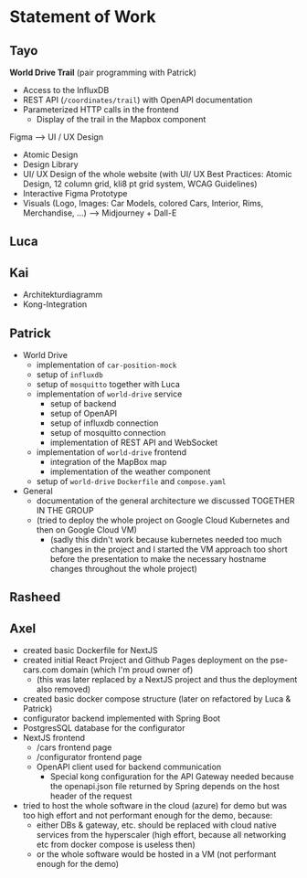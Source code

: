 # Statement of Work

## Tayo
**World Drive Trail** (pair programming with Patrick)
- Access to the InfluxDB
- REST API (`/coordinates/trail`) with OpenAPI documentation
- Parameterized HTTP calls in the frontend
    - Display of the trail in the Mapbox component

Figma —> UI / UX Design
- Atomic Design
- Design Library
- UI/ UX Design of the whole website (with UI/ UX Best Practices: Atomic Design, 12 column grid, kli8 pt grid system, WCAG Guidelines)
- Interactive Figma Prototype
- Visuals (Logo, Images: Car Models, colored Cars, Interior, Rims, Merchandise, …) —> Midjourney + Dall-E

## Luca

## Kai

* Architekturdiagramm 
* Kong-Integration

## Patrick
- World Drive
  - implementation of `car-position-mock`
  - setup of `influxdb`
  - setup of `mosquitto` together with Luca
  - implementation of `world-drive` service
    - setup of backend 
    - setup of OpenAPI
    - setup of influxdb connection
    - setup of mosquitto connection
    - implementation of REST API and WebSocket
  - implementation of `world-drive` frontend
    - integration of the MapBox map
    - implementation of the weather component
  - setup of `world-drive` `Dockerfile` and `compose.yaml`
- General
  - documentation of the general architecture we discussed TOGETHER IN THE GROUP
  - (tried to deploy the whole project on Google Cloud Kubernetes and then on Google Cloud VM)
    - (sadly this didn't work because kubernetes needed too much changes in the project and I started the VM approach too short before the presentation to make the necessary hostname changes throughout the whole project)

## Rasheed

## Axel

 - created basic Dockerfile for NextJS
 - created initial React Project and Github Pages deployment on the pse-cars.com domain (which I'm proud owner of)
   - (this was later replaced by a NextJS project and thus the deployment also removed)
 - created basic docker compose structure (later on refactored by Luca & Patrick)
 - configurator backend implemented with Spring Boot
 - PostgresSQL database for the configurator
 - NextJS frontend
   - /cars frontend page
   - /configurator frontend page
   - OpenAPI client used for backend communication
     - Special kong configuration for the API Gateway needed because the openapi.json file returned by Spring depends on the host header of the request
 - tried to host the whole software in the cloud (azure) for demo but was too high effort and not performant enough for the demo, because:
   - either DBs & gateway, etc. should be replaced with cloud native services from the hyperscaler (high effort, because all networking etc from docker compose is useless then)
   - or the whole software would be hosted in a VM (not performant enough for the demo)
